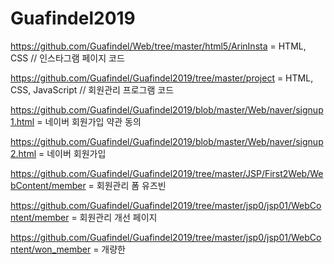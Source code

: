 # Guafindel2019

https://github.com/Guafindel/Web/tree/master/html5/ArinInsta  = HTML, CSS // 인스타그램 페이지 코드

https://github.com/Guafindel/Guafindel2019/tree/master/project = HTML, CSS, JavaScript // 회원관리 프로그램 코드

https://github.com/Guafindel/Guafindel2019/blob/master/Web/naver/signup1.html = 네이버 회원가입 약관 동의

https://github.com/Guafindel/Guafindel2019/blob/master/Web/naver/signup2.html = 네이버 회원가입 

https://github.com/Guafindel/Guafindel2019/tree/master/JSP/First2Web/WebContent/member = 회원관리 폼 유즈빈 

https://github.com/Guafindel/Guafindel2019/tree/master/jsp0/jsp01/WebContent/member = 회원관리 개선 페이지

https://github.com/Guafindel/Guafindel2019/tree/master/jsp0/jsp01/WebContent/won_member = 개량한 

